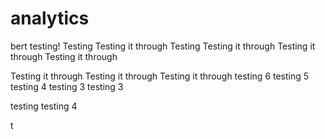 # analytics
bert testing!
Testing
Testing it through
Testing
Testing it through
Testing it through
Testing it through


Testing it through
Testing it through
Testing it through
testing 6
testing 5
testing 4
testing 3
testing 3


testing
testing 4

t
